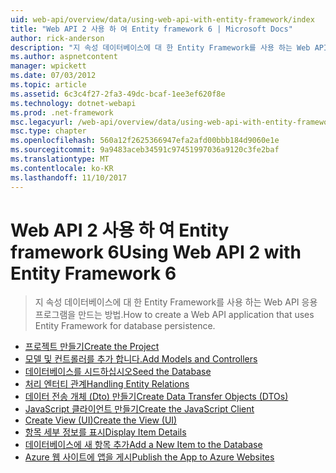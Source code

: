 ```yaml
---
uid: web-api/overview/data/using-web-api-with-entity-framework/index
title: "Web API 2 사용 하 여 Entity framework 6 | Microsoft Docs"
author: rick-anderson
description: "지 속성 데이터베이스에 대 한 Entity Framework를 사용 하는 Web API 응용 프로그램을 만드는 방법."
ms.author: aspnetcontent
manager: wpickett
ms.date: 07/03/2012
ms.topic: article
ms.assetid: 6c3c4f27-2fa3-49dc-bcaf-1ee3ef620f8e
ms.technology: dotnet-webapi
ms.prod: .net-framework
msc.legacyurl: /web-api/overview/data/using-web-api-with-entity-framework
msc.type: chapter
ms.openlocfilehash: 560a12f2625366947efa2afd00bbb184d9060e1e
ms.sourcegitcommit: 9a9483aceb34591c97451997036a9120c3fe2baf
ms.translationtype: MT
ms.contentlocale: ko-KR
ms.lasthandoff: 11/10/2017
---
```

<a name="using-web-api-2-with-entity-framework-6"></a><span data-ttu-id="25a0e-103">Web API 2 사용 하 여 Entity framework 6</span><span class="sxs-lookup"><span data-stu-id="25a0e-103">Using Web API 2 with Entity Framework 6</span></span>
====================
> <span data-ttu-id="25a0e-104">지 속성 데이터베이스에 대 한 Entity Framework를 사용 하는 Web API 응용 프로그램을 만드는 방법.</span><span class="sxs-lookup"><span data-stu-id="25a0e-104">How to create a Web API application that uses Entity Framework for database persistence.</span></span>


- [<span data-ttu-id="25a0e-105">프로젝트 만들기</span><span class="sxs-lookup"><span data-stu-id="25a0e-105">Create the Project</span></span>](part-1.md)
- [<span data-ttu-id="25a0e-106">모델 및 컨트롤러를 추가 합니다.</span><span class="sxs-lookup"><span data-stu-id="25a0e-106">Add Models and Controllers</span></span>](part-2.md)
- [<span data-ttu-id="25a0e-107">데이터베이스를 시드하십시오</span><span class="sxs-lookup"><span data-stu-id="25a0e-107">Seed the Database</span></span>](part-3.md)
- [<span data-ttu-id="25a0e-108">처리 엔터티 관계</span><span class="sxs-lookup"><span data-stu-id="25a0e-108">Handling Entity Relations</span></span>](part-4.md)
- [<span data-ttu-id="25a0e-109">데이터 전송 개체 (Dto) 만들기</span><span class="sxs-lookup"><span data-stu-id="25a0e-109">Create Data Transfer Objects (DTOs)</span></span>](part-5.md)
- [<span data-ttu-id="25a0e-110">JavaScript 클라이언트 만들기</span><span class="sxs-lookup"><span data-stu-id="25a0e-110">Create the JavaScript Client</span></span>](part-6.md)
- [<span data-ttu-id="25a0e-111">Create View (UI)</span><span class="sxs-lookup"><span data-stu-id="25a0e-111">Create the View (UI)</span></span>](part-7.md)
- [<span data-ttu-id="25a0e-112">항목 세부 정보를 표시</span><span class="sxs-lookup"><span data-stu-id="25a0e-112">Display Item Details</span></span>](part-8.md)
- [<span data-ttu-id="25a0e-113">데이터베이스에 새 항목 추가</span><span class="sxs-lookup"><span data-stu-id="25a0e-113">Add a New Item to the Database</span></span>](part-9.md)
- [<span data-ttu-id="25a0e-114">Azure 웹 사이트에 앱을 게시</span><span class="sxs-lookup"><span data-stu-id="25a0e-114">Publish the App to Azure Websites</span></span>](part-10.md)
